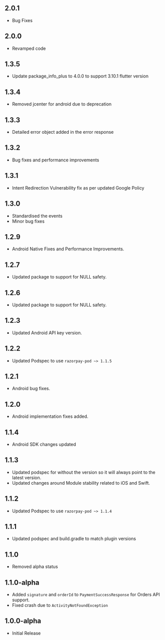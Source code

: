 ## 2.0.1

- Bug Fixes

## 2.0.0

- Revamped code

## 1.3.5

- Update package_info_plus to 4.0.0 to support 3.10.1 flutter version

## 1.3.4

- Removed jcenter for android due to deprecation

## 1.3.3

- Detailed error object added in the error response

## 1.3.2

- Bug fixes and performance improvements

## 1.3.1

- Intent Redirection Vulnerability fix as per updated Google Policy

## 1.3.0

- Standardised the events
- Minor bug fixes

## 1.2.9

- Android Native Fixes and Performance Improvements.

## 1.2.7

- Updated package to support for NULL safety.

## 1.2.6

- Updated package to support for NULL safety.

## 1.2.3

- Updated Android API key version.

## 1.2.2

- Updated Podspec to use `razorpay-pod ~> 1.1.5`

## 1.2.1

- Android bug fixes.

## 1.2.0

- Android implementation fixes added.

## 1.1.4

- Android SDK changes updated

## 1.1.3

- Updated podspec for without the version so it will always point to the latest version.
- Updated changes around Module stability related to iOS and Swift.

## 1.1.2

- Updated Podspec to use `razorpay-pod ~> 1.1.4`

## 1.1.1

- Updated podspec and build.gradle to match plugin versions

## 1.1.0

- Removed alpha status

## 1.1.0-alpha

- Added `signature` and `orderId` to `PaymentSuccessResponse` for Orders API support.
- Fixed crash due to `ActivityNotFoundException`

## 1.0.0-alpha

- Initial Release
